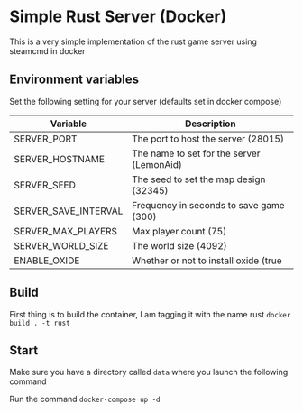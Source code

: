 # Simple Rust Server (Docker)
This is a very simple implementation of the rust game server using steamcmd in docker

## Environment variables
Set the following setting for your server (defaults set in docker compose)

| Variable             | Description                                  |
| -------------------- | -------------------------------------------- |
| SERVER_PORT          | The port to host the server (28015)          |
| SERVER_HOSTNAME      | The name to set for the server (LemonAid)    |
| SERVER_SEED          | The seed to set the map design (32345)       |
| SERVER_SAVE_INTERVAL | Frequency in seconds to save game (300)      |
| SERVER_MAX_PLAYERS   | Max player count (75)                        |
| SERVER_WORLD_SIZE    | The world size (4092)                        |
| ENABLE_OXIDE         | Whether or not to install oxide (true|false) |

## Build
First thing is to build the container, I am tagging it with the name rust
```docker build . -t rust```

## Start
Make sure you have a directory called `data` where you launch the following command

Run the command `docker-compose up -d`
